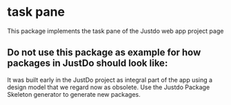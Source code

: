 # task pane

This package implements the task pane of the Justdo web app project page

## Do not use this package as example for how packages in JustDo should look like:

It was built early in the JustDo project as integral part of the app
using a design model that we regard now as obsolete.
Use the Justdo Package Skeleton generator to generate new packages.